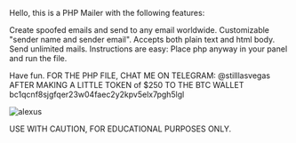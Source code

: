Hello, this is a PHP Mailer with the following features:

Create spoofed emails and send to any email worldwide.
Customizable "sender name and sender email".
Accepts both plain text and html body.
Send unlimited mails.
Instructions are easy:
Place php anyway in your panel and run the file.

Have fun.
FOR THE PHP FILE, CHAT ME ON TELEGRAM: @stilllasvegas
AFTER MAKING A LITTLE TOKEN of $250 TO THE BTC WALLET
bc1qcnf8sjgfqer23w04faec2y2kpv5elx7pgh5lgl

![alexus](https://github.com/stilllasvegas/alexusmailer/assets/137506606/15225c5e-318a-431e-a80b-8cf5a8e6ddd8)


USE WITH CAUTION, FOR EDUCATIONAL PURPOSES ONLY.
